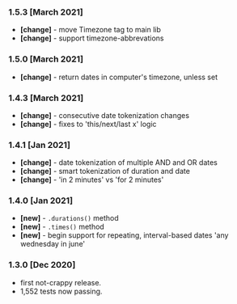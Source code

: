 
<!-- #### [Unreleased] 

-->
### 1.5.3 [March 2021]
- **[change]** - move Timezone tag to main lib
- **[change]** - support timezone-abbrevations

### 1.5.0 [March 2021]
- **[change]** - return dates in computer's timezone, unless set
  
### 1.4.3 [March 2021]
- **[change]** - consecutive date tokenization changes
- **[change]** - fixes to 'this/next/last x'  logic

### 1.4.1 [Jan 2021]
- **[change]** - date tokenization of multiple AND and OR dates
- **[change]** - smart tokenization of duration and date
- **[change]** - 'in 2 minutes' vs 'for 2 minutes'

### 1.4.0 [Jan 2021]
- **[new]** - `.durations()` method
- **[new]** - `.times()` method
- **[new]** - begin support for repeating, interval-based dates 'any wednesday in june'

### 1.3.0 [Dec 2020]
 - first not-crappy release.
 - 1,552 tests now passing.